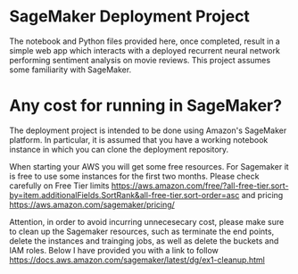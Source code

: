 # SageMaker Deployment Project

The notebook and Python files provided here, once completed, result in a simple web app which interacts with a deployed recurrent neural network performing sentiment analysis on movie reviews. This project assumes some familiarity with SageMaker.

# Any cost for running in SageMaker?
The deployment project is intended to be done using Amazon's SageMaker platform. In particular, it is assumed that you have a working notebook instance in which you can clone the deployment repository.

When starting your AWS you will get some free resources. For Sagemaker it is free to use some instances for the first two months. Please check carefully on Free Tier limits https://aws.amazon.com/free/?all-free-tier.sort-by=item.additionalFields.SortRank&all-free-tier.sort-order=asc and pricing https://aws.amazon.com/sagemaker/pricing/

Attention, in order to avoid incurring unnecesecary cost, please make sure to clean up the Sagemaker resources, such as terminate the end points, delete the instances and trainging jobs, as well as delete the buckets and IAM roles. Below I have provided you with a link to follow https://docs.aws.amazon.com/sagemaker/latest/dg/ex1-cleanup.html 
